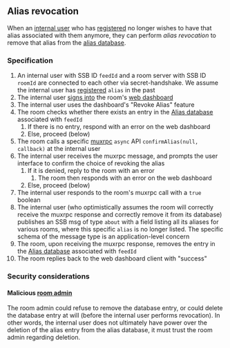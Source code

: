 ## Alias revocation

When an [internal user](../Stakeholders/Internal%20user.md) who has [registered](Registration.md) no longer wishes to have that alias associated with them anymore, they can perform *alias revocation* to remove that alias from the [alias database](Alias%20database.md).

### Specification

1. An internal user with SSB ID `feedId` and a room server with SSB ID `roomId` are connected to each other via secret-handshake. We assume the internal user has [registered](Registration.md) `alias` in the past
1. The internal user [signs into](../Setup/Sign-in%20with%20SSB.md) the room's [web dashboard](../Setup/Web%20Dashboard.md)
1. The internal user uses the dashboard's "Revoke Alias" feature
1. The room checks whether there exists an entry in the [Alias database](Alias%20database.md) associated with `feedId`
    1. If there is no entry, respond with an error on the web dashboard
    1. Else, proceed (below)
1. The room calls a specific [muxrpc](https://github.com/ssb-js/muxrpc/) `async` API `confirmAlias(null, callback)` at the internal user
1. The internal user receives the muxrpc message, and prompts the user interface to confirm the choice of revoking the alias
    1. If it is denied, reply to the room with an error
        1. The room then responds with an error on the web dashboard
    1. Else, proceed (below)
1. The internal user responds to the room's muxrpc call with a `true` boolean
1. The internal user (who optimistically assumes the room will correctly receive the muxrpc response and correctly remove it from its database) publishes an SSB msg of type `about` with a field listing all its aliases for various rooms, where this specific `alias` is no longer listed. The specific schema of the message type is an application-level concern
1. The room, upon receiving the muxrpc response, removes the entry in the [Alias database](Alias%20database.md) associated with `feedId`
1. The room replies back to the web dashboard client with "success"

### Security considerations

#### Malicious [room admin](../Stakeholders/Room%20admin.md)

The room admin could refuse to remove the database entry, or could delete the database entry at will (before the internal user performs revocation). In other words, the internal user does not ultimately have power over the deletion of the alias entry from the alias database, it must trust the room admin regarding deletion.